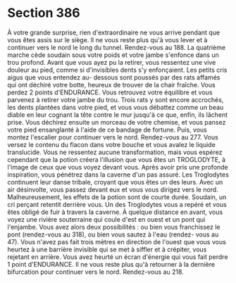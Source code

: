 # Section 386

À votre grande surprise, rien d'extraordinaire ne vous arrive pendant que vous êtes assis
sur le siège. Il ne vous reste plus qu'à vous lever et à continuer vers le nord le long du
tunnel. Rendez-vous au 188.
La quatrième marche cède soudain sous votre poids et votre jambe s'enfonce dans un trou
profond. Avant que vous ayez pu la retirer, vous ressentez une vive douleur au pied,
comme si d'invisibles dents s'y enfonçaient. Les petits cris aigus que vous entendez au-
dessous sont poussés par des rats affamés qui ont déchiré votre botte, heureux de trouver
de la chair fraîche. Vous perdez 2 points d'ENDURANCE. Vous retrouvez votre équilibre et
vous parvenez à retirer votre jambe du trou. Trois rats y sont encore accrochés, les dents
plantées dans votre pied, et vous vous débattez comme un beau diable en leur cognant la
tête contre le mur jusqu'à ce que, enfin, ils lâchent prise. Vous déchirez ensuite un
morceau de votre chemise, et vous pansez votre pied ensanglanté à l'aide de ce bandage
de fortune. Puis, vous montez l'escalier pour continuer vers le nord. Rendez-vous au 277.
Vous versez le contenu du flacon dans votre bouche et vous avalez le liquide translucide.
Vous ne ressentez aucune transformation, mais vous espérez cependant que la potion
créera l'illusion que vous êtes un TROGLODYTE, à l'image de ceux que vous voyez
devant vous. Après avoir pris une profonde inspiration, vous pénétrez dans la caverne
d'un pas assuré. Les Troglodytes continuent leur danse tribale, croyant que vous êtes un
des leurs. Avec un air désinvolte, vous passez devant eux et vous vous dirigez vers le
nord. Malheureusement, les effets de la potion sont de courte durée. Soudain, un cri
perçant retentit derrière vous. Un des Troglodytes vous a repéré et vous êtes obligé de
fuir à travers la caverne. À quelque distance en avant, vous voyez une rivière souterraine
qui coule d'est en ouest et un pont qui l'enjambe. Vous avez alors deux possibilités : ou
bien vous franchissez le pont (rendez-vous au 318), ou bien vous sautez à l'eau (rendez-
vous au 47).
Vous n'avez pas fait trois mètres en direction de l'ouest que vous vous heurtez à une
barrière invisible qui se met à siffler et à crépiter, vous rejetant en arrière. Vous avez
heurté un écran d'énergie qui vous fait perdre 1 point d'ENDURANCE. Il ne vous reste plus
qu'à retourner à la dernière bifurcation pour continuer vers le nord. Rendez-vous au 218.